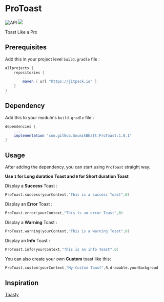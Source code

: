 # ProToast
![API](https://img.shields.io/badge/API-16%2B-brightgreen.svg?style=flat) [![](https://jitpack.io/v/SoumikBhatt/ProToast.svg)](https://jitpack.io/#SoumikBhatt/ProToast)

Toast Like a Pro

## Prerequisites

Add this in your project level `build.gradle` file :

```gradle
allprojects {
	repositories {
		...
		maven { url "https://jitpack.io" }
	}
}
```

## Dependency

Add this to your module's `build.gradle` file :

```gradle
dependencies {
	...
	implementation 'com.github.SoumikBhatt:ProToast:1.0.1'
}
```

## Usage

After adding the dependency, you can start using `ProToast` straight way.

**Use `1` for Long duration Toast and `0` for Short duration Toast**

Display a **Success** Toast :

```kotlin
ProToast.success(yourContext,"This is a success Toast",0)
``` 

Display an **Error** Toast :

```kotlin
ProToast.error(yourContext,"This is an error Toast",0)
``` 

Display a **Warning** Toast :

```kotlin
ProToast.warning(yourContext,"This is a warning Toast",0)
``` 

Display an **Info** Toast :

```kotlin
ProToast.info(yourContext,"This is an info Toast",0)
``` 

You can also create your own **Custom** toast like this: 

```Kotlin
ProToast.custom(yourContext,"My Custom Toast",R.drawable.yourBackgroud,R.drawable.yourIcon,"yourColor",0)
```


## Inspiration

[Toasty](https://github.com/GrenderG/Toasty)
